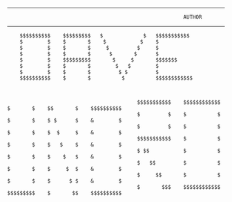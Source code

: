 ------------------------------------------------------------------------------------------------------------------------------
                                                             AUTHOR                                                                   
------------------------------------------------------------------------------------------------------------------------------

        $$$$$$$$$$    $$$$$$$$$   $             $   $$$$$$$$$$$
        $        $    $       $    $           $    $
        $        $    $       $     $         $     $
        $        $    $       $      $       $      $
        $        $    $$$$$$$$$       $     $       $$$$$$$
        $        $    $       $        $   $        $
        $        $    $       $         $ $         $
        $$$$$$$$$$    $       $          $          $$$$$$$$$$$$



                                              $$$$$$$$$$$    $$$$$$$$$$$$    $       $    $$       $    $$$$$$$$$$
                                              $         $    $          $    $       $    $ $      $    &        $
                                              $         $    $          $    $       $    $  $     $    &        $
                                              $$$$$$$$$$$    $          $    $       $    $   $    $    &        $
                                              $ $$           $          $    $       $    $    $   $    &        $
                                              $   $$         $          $    $       $    $     $  $    &        $
                                              $     $$       $          $    $       $    $      $ $    &        $
                                              $       $$$    $$$$$$$$$$$$    $$$$$$$$$    $       $$    $$$$$$$$$$
